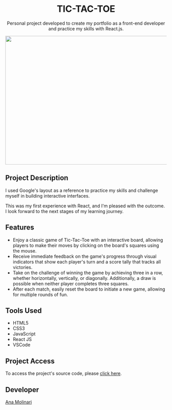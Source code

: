 <h1 align="center">TIC-TAC-TOE</h1>

<p align="center">
Personal project developed to create my portfolio as a front-end developer and practice my skills with React.js.
    
<div align="center">
    <img src="https://i.imgur.com/C0SVmdk.gif" width="800" height="400">
</div>

## Project Description

<p align="justify">

I used Google's layout as a reference to practice my skills and challenge myself in building interactive interfaces.

This was my first experience with React, and I'm pleased with the outcome. I look forward to the next stages of my learning journey.

## Features

- Enjoy a classic game of Tic-Tac-Toe with an interactive board, allowing players to make their moves by clicking on the board's squares using the mouse.
-  Receive immediate feedback on the game's progress through visual indicators that show each player's turn and a score tally that tracks all victories.
-  Take on the challenge of winning the game by achieving three in a row, whether horizontally, vertically, or diagonally. Additionally, a draw is possible when neither player completes three squares.
- After each match, easily reset the board to initiate a new game, allowing for multiple rounds of fun.

## Tools Used

- HTML5
- CSS3
- JavaScript
- React JS
- VSCode

###

## Project Access

To access the project's source code, please [click here](https://tic-tac-toe-eight-beta.vercel.app/).

## Developer
[Ana Molinari](https://www.linkedin.com/in/anahmolinari/)
